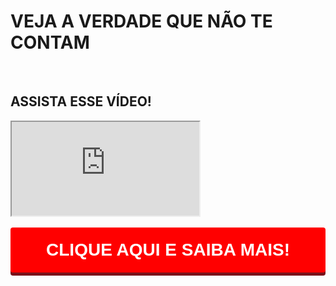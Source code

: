 <html><head>
    <meta charset="utf-8">
    <meta name="viewport" content="width=device-width, initial-scale=1">
    <script type="text/javascript" src="http://cdnjs.cloudflare.com/ajax/libs/jquery/2.0.3/jquery.min.js"></script>
    <script type="text/javascript" src="http://netdna.bootstrapcdn.com/bootstrap/3.3.4/js/bootstrap.min.js"></script>
    <link href="http://cdnjs.cloudflare.com/ajax/libs/font-awesome/4.3.0/css/font-awesome.min.css" rel="stylesheet" type="text/css">
    <link href="animate.css" rel="stylesheet" type="text/css">
    <link href="ppv.css" rel="stylesheet" type="text/css">
  </head><body>
    <div class="cover fundo">
      <div class="cover-image"></div>
      <div class="container">
        <div class="row">
          <div class="col-lg-10 col-lg-offset-1 col-sm-12 col-xs-12 col-md-12 text-center">
            <h1>VEJA A VERDADE QUE NÃO TE CONTAM</h1>
              <br><h2>ASSISTA ESSE VÍDEO!</h2>
            <div class="embed-responsive embed-responsive-16by9">
              <iframe class="embed-responsive-item" src="https://www.youtube.com/embed/zAuHDXQl8is" allowfullscreen=""></iframe>
            </div>
            <br>
            <a href="https://selvagemgel.com/desconto-especial" target="_blank" rel="noopener noreferrer" class="mylink"><button type="button" style="width: 100%; padding: 20px 15px; border: 0; background-color: #ff0000; border-radius: 4px; font-size: 28px; color: #ffffff; font-weight: bold; box-shadow: 0px 5px 0px 0px #79111a;">CLIQUE AQUI E SAIBA MAIS!</button></a>
            <br>
          </div>
        </div>
      </div>
    </div>
    <!-- Global site tag (gtag.js) - Google Analytics -->
    <script async="" src="https://www.googletagmanager.com/gtag/js?id=UA-146435-1"></script>
    <script>
      window.dataLayer = window.dataLayer || [];
      function gtag(){dataLayer.push(arguments);}
      gtag('js', new Date());
    
      gtag('config', 'UA-146280435-1');
    </script>
    <script>
      $(document).ready(function(){
      			function getSearchParams(k){
      				var p={};
      				location.search.replace(/[?&]+([^=&]+)=([^&]*)/gi,function(s,k,v){p[k]=v})
      				return k?p[k]:p;
      			}
      		
      			var param = Object.values(getSearchParams()).toString();
      			var parametros = param.replace(new RegExp(",", "g"), "|");
      
      			var mylink = 'https://selvagemgel.com/desconto-especial/?src=' + parametros;
      		
      			$(".mylink").attr('href', mylink);
      		});
    </script>
  

</body></html>

